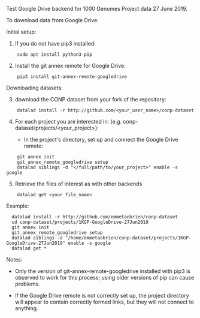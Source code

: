 Test Google Drive backend for 1000 Genomes Project data 27 June 2019.

To download data from Google Drive:

Initial setup:

1. If you do not have pip3 installed:

```
    sudo apt install python3-pip
```

2. Install the git annex remote for Google Drive:

```
    pip3 install git-annex-remote-googledrive
```

Downloading datasets:

3. download the CONP dataset from your fork of the repository:

```
    datalad install -r http://github.com/<your_user_name>/conp-dataset
```

4. For each project you are interested in: (e.g. conp-dataset/projects/<your_project>):

    - In the project's directory, set up and connect the Google Drive remote:
 
```
    git annex init
    git_annex_remote_googledrive setup
    datalad siblings -d "</full/path/to/your_project>" enable -s google
```

5. Retrieve the files of interest as with other backends

```
    datalad get <your_file_name>
```

Example:

```
  datalad install -r http://github.com/emmetaobrien/conp-dataset
  cd conp-dataset/projects/1KGP-GoogleDrive-27Jun2019
  git annex init
  git_annex_remote_googledrive setup
  datalad siblings -d "/home/emmetaobrien/conp-dataset/projects/1KGP-GoogleDrive-27Jun2019" enable -s google
  datalad get *
```


Notes:

* Only the version of git-annex-remote-googledrive installed with pip3 is observed to work for this process; using older versions of pip can cause problems.

* If the Google Drive remote is not correctly set up, the project directory will appear to contain correctly formed links, but they will not connect to anything.








